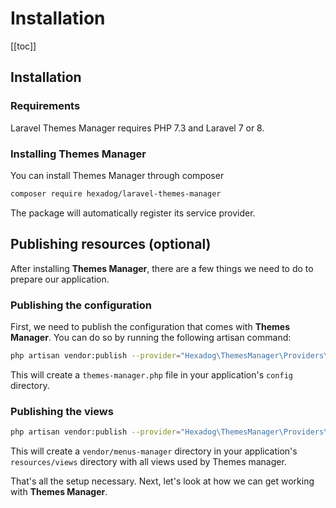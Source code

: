 # Installation

[[toc]]

## Installation

### Requirements
Laravel Themes Manager requires PHP 7.3 and Laravel 7 or 8.

### Installing Themes Manager
You can install Themes Manager through composer
```bash
composer require hexadog/laravel-themes-manager
```

The package will automatically register its service provider.

## Publishing resources (optional)

After installing **Themes Manager**, there are a few things we need to do to prepare our application.

### Publishing the configuration
First, we need to publish the configuration that comes with **Themes Manager**. You can do so by running the following artisan command:

```bash
php artisan vendor:publish --provider="Hexadog\ThemesManager\Providers\PackageServiceProvider" --tag=config
```

This will create a `themes-manager.php` file in your application's `config` directory.

### Publishing the views

```bash
php artisan vendor:publish --provider="Hexadog\ThemesManager\Providers\PackageServiceProvider" --tag=views
```

This will create a `vendor/menus-manager` directory in your application's `resources/views` directory with all views used by Themes manager.

That's all the setup necessary. Next, let's look at how we can get working with <strong>Themes Manager</strong>.

